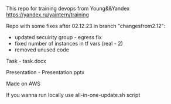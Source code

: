 This repo for training devops from Young&&Yandex https://yandex.ru/yaintern/training

Repo with some fixes after 02.12.23 in branch "changesfrom2.12":

- updated secuirity group - egress fix
- fixed number of instances in tf vars (real - 2)
- removed unused code

Task - task.docx

Presentation - Presentation.pptx

Made on AWS

If you wanna run locally use all-in-one-update.sh script
